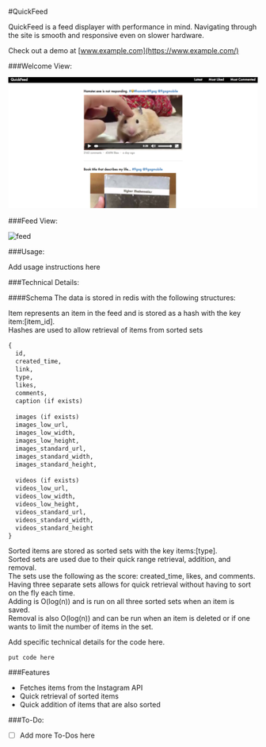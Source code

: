 #QuickFeed

QuickFeed is a feed displayer with performance in mind. Navigating through the site is smooth and responsive even on slower hardware.

Check out a demo at [www.example.com](https://www.example.com/)

###Welcome View:

![welcome]

###Feed View:

![feed]

###Usage:

Add usage instructions here

###Technical Details:

####Schema
The data is stored in redis with the following structures:

Item represents an item in the feed and is stored as a hash with the key item:[item_id].  
Hashes are used to allow retrieval of items from sorted sets
```
{
  id,
  created_time,
  link,
  type,
  likes,
  comments,
  caption (if exists)

  images (if exists)
  images_low_url,
  images_low_width,
  images_low_height,
  images_standard_url,
  images_standard_width,
  images_standard_height,

  videos (if exists)
  videos_low_url,
  videos_low_width,
  videos_low_height,
  videos_standard_url,
  videos_standard_width,
  videos_standard_height
}
```

Sorted items are stored as sorted sets with the key items:[type].  
Sorted sets are used due to their quick range retrieval, addition, and removal.  
The sets use the following as the score: created_time, likes, and comments.  
Having three separate sets allows for quick retrieval without having to sort on the fly each time.  
Adding is O(log(n)) and is run on all three sorted sets when an item is saved.  
Removal is also O(log(n)) and can be run when an item is deleted or if one wants to limit the number of items in the set.


Add specific technical details for the code here.

```
put code here
```

###Features
* Fetches items from the Instagram API
* Quick retrieval of sorted items
* Quick addition of items that are also sorted

###To-Do:
* [ ] Add more To-Dos here


[welcome]: ./docs/images/welcome.png
[feed]: ./docs/images/feed.png
